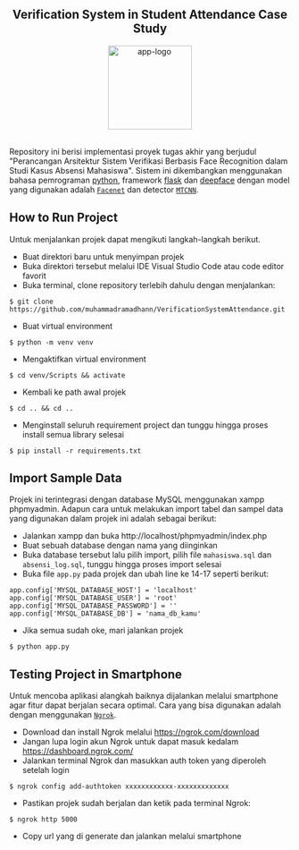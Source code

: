 ## <div align="center">Verification System in Student Attendance Case Study</div>

<div align="center">
  <img src="https://i.ibb.co/HgNL1Cf/app-logo.png" alt="app-logo" border="0" width="150px">
</div>

<br/>

Repository ini berisi implementasi proyek tugas akhir yang berjudul "Perancangan Arsitektur Sistem Verifikasi Berbasis Face Recognition dalam Studi Kasus Absensi Mahasiswa".
Sistem ini dikembangkan menggunakan bahasa pemrograman [python](https://www.python.org/), framework [flask](https://flask.palletsprojects.com/en/2.2.x/) dan [deepface](https://github.com/serengil/deepface) 
dengan model yang digunakan adalah [`Facenet`](https://sefiks.com/2018/09/03/face-recognition-with-facenet-in-keras/) dan detector [`MTCNN`](https://sefiks.com/2020/09/09/deep-face-detection-with-mtcnn-in-python/).

## How to Run Project

Untuk menjalankan projek dapat mengikuti langkah-langkah berikut.
- Buat direktori baru untuk menyimpan projek
- Buka direktori tersebut melalui IDE Visual Studio Code atau code editor favorit
- Buka terminal, clone repository terlebih dahulu dengan menjalankan:
```shell
$ git clone https://github.com/muhammadramadhann/VerificationSystemAttendance.git
```
- Buat virtual environment
```shell
$ python -m venv venv
```
- Mengaktifkan virtual environment
```shell
$ cd venv/Scripts && activate
```
- Kembali ke path awal projek
```shell
$ cd .. && cd ..
```
- Menginstall seluruh requirement project dan tunggu hingga proses install semua library selesai
```shell
$ pip install -r requirements.txt
```

## Import Sample Data

Projek ini terintegrasi dengan database MySQL menggunakan xampp phpmyadmin. Adapun cara untuk melakukan import tabel dan sampel data yang digunakan dalam projek ini
adalah sebagai berikut:
- Jalankan xampp dan buka http://localhost/phpmyadmin/index.php
- Buat sebuah database dengan nama yang diinginkan
- Buka database tersebut lalu pilih import, pilih file `mahasiswa.sql` dan `absensi_log.sql`, tunggu hingga proses import selesai
- Buka file `app.py` pada projek dan ubah line ke 14-17 seperti berikut:
```shell
app.config['MYSQL_DATABASE_HOST'] = 'localhost'
app.config['MYSQL_DATABASE_USER'] = 'root'
app.config['MYSQL_DATABASE_PASSWORD'] = ''
app.config['MYSQL_DATABASE_DB'] = 'nama_db_kamu'
```
- Jika semua sudah oke, mari jalankan projek
```shell
$ python app.py
```

## Testing Project in Smartphone

Untuk mencoba aplikasi alangkah baiknya dijalankan melalui smartphone agar fitur dapat berjalan secara optimal. Cara yang bisa digunakan adalah dengan menggunakan
[`Ngrok`](https://ngrok.com/).
- Download dan install Ngrok melalui https://ngrok.com/download
- Jangan lupa login akun Ngrok untuk dapat masuk kedalam https://dashboard.ngrok.com/
- Jalankan terminal Ngrok dan masukkan auth token yang diperoleh setelah login
```shell
$ ngrok config add-authtoken xxxxxxxxxxxx-xxxxxxxxxxxxx
```
- Pastikan projek sudah berjalan dan ketik pada terminal Ngrok:
```shell
$ ngrok http 5000
```
- Copy url yang di generate dan jalankan melalui smartphone
